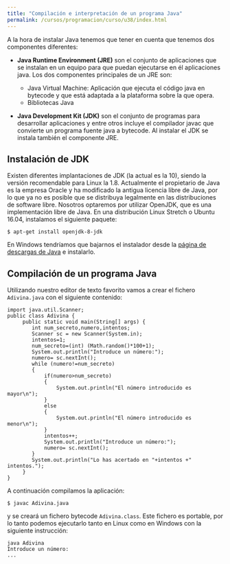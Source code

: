 ```yaml
---
title: "Compilación e interpretación de un programa Java"
permalink: /cursos/programacion/curso/u38/index.html
---
```


A la hora de instalar Java tenemos que tener en cuenta que tenemos dos componentes diferentes:

* **Java Runtime Environment (JRE)** son el conjunto de aplicaciones que se instalan en un equipo para que puedan ejecutarse en él aplicaciones java. Los dos componentes principales de un JRE son:

	* Java Virtual Machine: Aplicación que ejecuta el código java en bytecode y que está adaptada a la plataforma sobre la que opera.
	* Bibliotecas Java

* **Java Development Kit (JDK)** son el conjunto de programas para desarrollar aplicaciones y entre otros incluye el compilador javac que convierte un programa fuente java a bytecode. Al instalar el JDK se instala también el componente JRE.

## Instalación de JDK 

Existen diferentes implantaciones de JDK (la actual es la 10), siendo la versión recomendable para Linux la 1.8. Actualmente el propietario de Java es la empresa Oracle y ha modificado la antigua licencia libre de Java, por lo que ya no es posible que se distribuya legalmente en las distribuciones de software libre. Nosotros optaremos por utilizar OpenJDK, que es una implementación libre de Java. En una distribución Linux Stretch o Ubuntu 16.04, instalamos el siguiente paquete:

	$ apt-get install openjdk-8-jdk

En Windows tendríamos que bajarnos el instalador desde la [página de descargas de Java](https://www.java.com/en/download/) e instalarlo.

## Compilación de un programa Java

Utilizando nuestro editor de texto favorito vamos a crear el fichero `Adivina.java` con el siguiente contenido:

	import java.util.Scanner;
	public class Adivina {
	     public static void main(String[] args) {
	     	int num_secreto,numero,intentos;
	     	Scanner sc = new Scanner(System.in);
			intentos=1;
			num_secreto=(int) (Math.random()*100+1);
			System.out.println("Introduce un número:");
			numero= sc.nextInt();
			while (numero!=num_secreto)
			{
				if(numero>num_secreto) 
				{
					System.out.println("El número introducido es mayor\n");
				}
				else
				{
					System.out.println("El número introducido es menor\n");
				}
				intentos++;
				System.out.println("Introduce un número:");
				numero= sc.nextInt();
			}
			System.out.println("Lo has acertado en "+intentos +" intentos.");
	     }
	}

A continuación compilamos la aplicación:

	$ javac Adivina.java

y se creará un fichero bytecode `Adivina.class`. Este fichero es portable, por lo tanto podemos ejecutarlo tanto en Linux como en Windows con la siguiente instrucción:

	java Adivina
	Introduce un número:
	...
